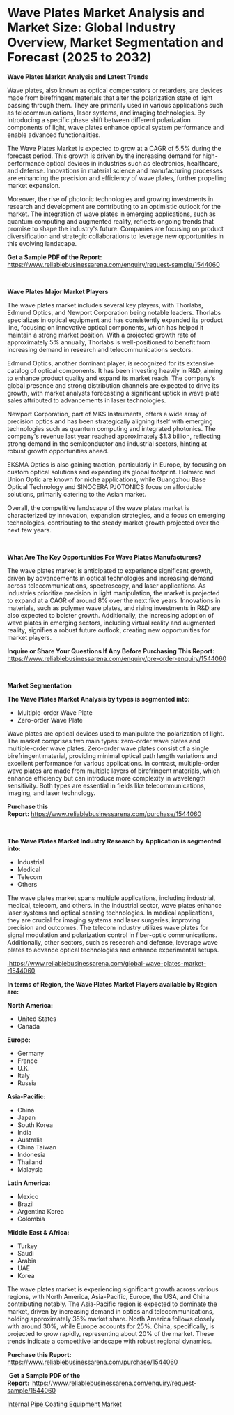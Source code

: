 <p><h1>Wave Plates Market Analysis and Market Size: Global Industry Overview, Market Segmentation and Forecast (2025 to 2032)</h1></p><p><strong>Wave Plates Market Analysis and Latest Trends</strong></p>
<p><p>Wave plates, also known as optical compensators or retarders, are devices made from birefringent materials that alter the polarization state of light passing through them. They are primarily used in various applications such as telecommunications, laser systems, and imaging technologies. By introducing a specific phase shift between different polarization components of light, wave plates enhance optical system performance and enable advanced functionalities.</p><p>The Wave Plates Market is expected to grow at a CAGR of 5.5% during the forecast period. This growth is driven by the increasing demand for high-performance optical devices in industries such as electronics, healthcare, and defense. Innovations in material science and manufacturing processes are enhancing the precision and efficiency of wave plates, further propelling market expansion. </p><p>Moreover, the rise of photonic technologies and growing investments in research and development are contributing to an optimistic outlook for the market. The integration of wave plates in emerging applications, such as quantum computing and augmented reality, reflects ongoing trends that promise to shape the industry's future. Companies are focusing on product diversification and strategic collaborations to leverage new opportunities in this evolving landscape.</p></p>
<p><strong>Get a Sample PDF of the Report:&nbsp;</strong> <a href="https://www.reliablebusinessarena.com/enquiry/request-sample/1544060?utm_campaign=2524&utm_medium=2&utm_source=Github&utm_content=ia&utm_term=08042025&utm_id=wave-plates">https://www.reliablebusinessarena.com/enquiry/request-sample/1544060</a></p>
<p>&nbsp;</p>
<p><strong>Wave Plates Major Market Players</strong></p>
<p><p>The wave plates market includes several key players, with Thorlabs, Edmund Optics, and Newport Corporation being notable leaders. Thorlabs specializes in optical equipment and has consistently expanded its product line, focusing on innovative optical components, which has helped it maintain a strong market position. With a projected growth rate of approximately 5% annually, Thorlabs is well-positioned to benefit from increasing demand in research and telecommunications sectors.</p><p>Edmund Optics, another dominant player, is recognized for its extensive catalog of optical components. It has been investing heavily in R&D, aiming to enhance product quality and expand its market reach. The company’s global presence and strong distribution channels are expected to drive its growth, with market analysts forecasting a significant uptick in wave plate sales attributed to advancements in laser technologies.</p><p>Newport Corporation, part of MKS Instruments, offers a wide array of precision optics and has been strategically aligning itself with emerging technologies such as quantum computing and integrated photonics. The company's revenue last year reached approximately $1.3 billion, reflecting strong demand in the semiconductor and industrial sectors, hinting at robust growth opportunities ahead.</p><p>EKSMA Optics is also gaining traction, particularly in Europe, by focusing on custom optical solutions and expanding its global footprint. Holmarc and Union Optic are known for niche applications, while Guangzhou Base Optical Technology and SINOCERA PJOTONICS focus on affordable solutions, primarily catering to the Asian market.</p><p>Overall, the competitive landscape of the wave plates market is characterized by innovation, expansion strategies, and a focus on emerging technologies, contributing to the steady market growth projected over the next few years.</p></p>
<p>&nbsp;</p>
<p><strong>What Are The Key Opportunities For Wave Plates Manufacturers?</strong></p>
<p><p>The wave plates market is anticipated to experience significant growth, driven by advancements in optical technologies and increasing demand across telecommunications, spectroscopy, and laser applications. As industries prioritize precision in light manipulation, the market is projected to expand at a CAGR of around 8% over the next five years. Innovations in materials, such as polymer wave plates, and rising investments in R&D are also expected to bolster growth. Additionally, the increasing adoption of wave plates in emerging sectors, including virtual reality and augmented reality, signifies a robust future outlook, creating new opportunities for market players.</p></p>
<p><strong>Inquire or Share Your Questions If Any Before Purchasing This Report:</strong> <a href="https://www.reliablebusinessarena.com/enquiry/pre-order-enquiry/1544060?utm_campaign=2524&utm_medium=2&utm_source=Github&utm_content=ia&utm_term=08042025&utm_id=wave-plates">https://www.reliablebusinessarena.com/enquiry/pre-order-enquiry/1544060</a></p>
<p>&nbsp;</p>
<p><strong>Market Segmentation</strong></p>
<p><strong>The Wave Plates Market Analysis by types is segmented into:</strong></p>
<p><ul><li>Multiple-order Wave Plate</li><li>Zero-order Wave Plate</li></ul></p>
<p><p>Wave plates are optical devices used to manipulate the polarization of light. The market comprises two main types: zero-order wave plates and multiple-order wave plates. Zero-order wave plates consist of a single birefringent material, providing minimal optical path length variations and excellent performance for various applications. In contrast, multiple-order wave plates are made from multiple layers of birefringent materials, which enhance efficiency but can introduce more complexity in wavelength sensitivity. Both types are essential in fields like telecommunications, imaging, and laser technology.</p></p>
<p><strong>Purchase this Report:&nbsp;</strong><a href="https://www.reliablebusinessarena.com/purchase/1544060?utm_campaign=2524&utm_medium=2&utm_source=Github&utm_content=ia&utm_term=08042025&utm_id=wave-plates">https://www.reliablebusinessarena.com/purchase/1544060</a></p>
<p>&nbsp;</p>
<p><strong>The Wave Plates Market Industry Research by Application is segmented into:</strong></p>
<p><ul><li>Industrial</li><li>Medical</li><li>Telecom</li><li>Others</li></ul></p>
<p><p>The wave plates market spans multiple applications, including industrial, medical, telecom, and others. In the industrial sector, wave plates enhance laser systems and optical sensing technologies. In medical applications, they are crucial for imaging systems and laser surgeries, improving precision and outcomes. The telecom industry utilizes wave plates for signal modulation and polarization control in fiber-optic communications. Additionally, other sectors, such as research and defense, leverage wave plates to advance optical technologies and enhance experimental setups.</p></p>
<p><a href="https://www.reliablebusinessarena.com/global-wave-plates-market-r1544060?utm_campaign=2524&utm_medium=2&utm_source=Github&utm_content=ia&utm_term=08042025&utm_id=wave-plates">&nbsp;https://www.reliablebusinessarena.com/global-wave-plates-market-r1544060</a></p>
<p><strong>In terms of Region, the Wave Plates Market Players available by Region are:</strong></p>
<p>
    <p> <strong> North America: </strong>
        <ul>
            <li>United States</li>
            <li>Canada</li>
        </ul>
        </p> 
    <p> <strong> Europe: </strong>
        <ul>
            <li>Germany</li>
            <li>France</li>
            <li>U.K.</li>
            <li>Italy</li>
            <li>Russia</li>
        </ul>
        </p> 
    <p> <strong> Asia-Pacific: </strong>
        <ul>
            <li>China</li>
            <li>Japan</li>
            <li>South Korea</li>
            <li>India</li>
            <li>Australia</li>
            <li>China Taiwan</li>
            <li>Indonesia</li>
            <li>Thailand</li>
            <li>Malaysia</li>
        </ul>
        </p> 
    <p> <strong> Latin America: </strong>
        <ul>
            <li>Mexico</li>
            <li>Brazil</li>
            <li>Argentina Korea</li>
            <li>Colombia</li>
        </ul>
        </p> 
    <p> <strong> Middle East & Africa: </strong>
        <ul>
            <li>Turkey</li>
            <li>Saudi</li>
            <li>Arabia</li>
            <li>UAE</li>
            <li>Korea</li>
        </ul>
    </p>
    </p>
<p><p>The wave plates market is experiencing significant growth across various regions, with North America, Asia-Pacific, Europe, the USA, and China contributing notably. The Asia-Pacific region is expected to dominate the market, driven by increasing demand in optics and telecommunications, holding approximately 35% market share. North America follows closely with around 30%, while Europe accounts for 25%. China, specifically, is projected to grow rapidly, representing about 20% of the market. These trends indicate a competitive landscape with robust regional dynamics.</p></p>
<p><strong>Purchase this Report: </strong><a href="https://www.reliablebusinessarena.com/purchase/1544060?utm_campaign=2524&utm_medium=2&utm_source=Github&utm_content=ia&utm_term=08042025&utm_id=wave-plates">https://www.reliablebusinessarena.com/purchase/1544060</a></p>
<p>&nbsp;<strong>Get a Sample PDF of the Report:&nbsp;&nbsp;</strong><a href="https://www.reliablebusinessarena.com/enquiry/request-sample/1544060?utm_campaign=2524&utm_medium=2&utm_source=Github&utm_content=ia&utm_term=08042025&utm_id=wave-plates">https://www.reliablebusinessarena.com/enquiry/request-sample/1544060</a></p>
<p><strong></strong></p>
<p><p><a href="https://github.com/aslinalirey9/Market-Research-Report-List-1/blob/main/internal-pipe-coating-equipment-market.md?utm_campaign=2524&utm_medium=2&utm_source=Github&utm_content=ia&utm_term=08042025&utm_id=wave-plates">Internal Pipe Coating Equipment Market</a></p></p>